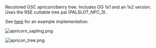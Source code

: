 Recolored GSC apricorn/berry tree. Includes OG 1x1 and an 1x2 version. Uses the RSE cuttable tree pal (PALSLOT\_NPC\_3).

See [here](https://github.com/GraionDilach/spinarakgreen/wiki/Apricorn-Trees-(pokeemerald%E2%80%90expansion)) for an example implementation.

![apricorn_sapling.png](apricorn_sapling.png)

![apricon_tree.png](apricon_tree.png)